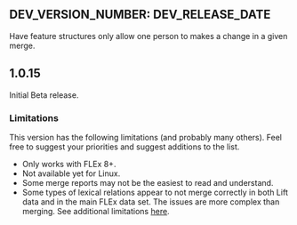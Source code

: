 ## DEV_VERSION_NUMBER: DEV_RELEASE_DATE
Have feature structures only allow one person to makes a change in a given merge.
## 1.0.15
Initial Beta release.

### Limitations
This version has the following limitations (and probably many others). Feel free to suggest your priorities and suggest additions to the list.

* Only works with FLEx 8+.
* Not available yet for Linux.
* Some merge reports may not be the easiest to read and understand.
* Some types of lexical relations appear to not merge correctly in both Lift data and in the main FLEx data set. The issues are more complex than merging.
See additional limitations [here](http://projects.palaso.org/projects/fwbridge/wiki/Happy_Path/).
